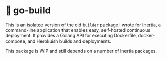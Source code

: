 # 🏓 go-build

This is an isolated version of the old `builder` package I wrote for [Inertia](https://github.com/ubclaunchpad/inertia), a command-line application that enables easy, self-hosted continuous deployment. It provides a Golang API for executing Dockerfile, docker-compose, and Herokuish builds and deployments.

This package is WIP and still depends on a number of Inertia packages.
